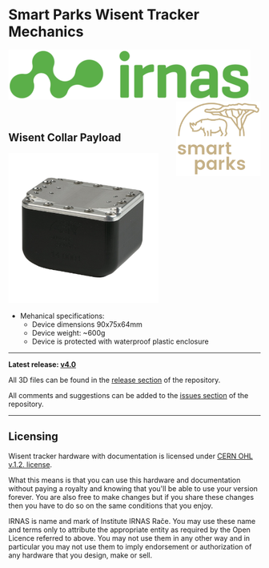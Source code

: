 # Smart Parks Wisent Tracker Mechanics
<img src="https://github.com/IRNAS/smartparks-wisent-tracker-mechanics/blob/master/logo/irnas-logo.png" height="100"> <img src="https://github.com/IRNAS/smartparks-wisent-tracker-mechanics/blob/master/logo/smartparks-logo.png" height="150" align="right">

<br>

## Wisent Collar Payload

<img src="https://github.com/IRNAS/smartparks-wisent-tracker-mechanics/blob/master/pics/WisentCollarPayload.jpg" height="300">

- Mehanical specifications:
  - Device dimensions 90x75x64mm
  - Device weight: ~600g
  - Device is protected with waterproof plastic enclosure

---

**Latest release: [v4.0](https://github.com/IRNAS/smartparks-wisent-tracker-mechanics)**

All 3D files can be found in the [release section](https://github.com/IRNAS/smartparks-wisent-tracker-mechanics/tree/master/files) of the repository.

All comments and suggestions can be added to the [issues section](https://github.com/IRNAS/smartparks-wisent-tracker-mechanics/issues) of the repository.

---

## Licensing

Wisent tracker hardware with documentation is licensed under [CERN OHL v.1.2. license](https://www.ohwr.org/licenses/cern-ohl/license_versions/v1.2).

What this means is that you can use this hardware and documentation without paying a royalty and knowing that you'll be able to use your version forever. You are also free to make changes but if you share these changes then you have to do so on the same conditions that you enjoy.

IRNAS is name and mark of Institute IRNAS Rače. You may use these name and terms only to attribute the appropriate entity as required by the Open Licence referred to above. You may not use them in any other way and in particular you may not use them to imply endorsement or authorization of any hardware that you design, make or sell.
